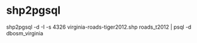 shp2pgsql
=========

shp2pgsql -d -I -s 4326 virginia-roads-tiger2012.shp roads_t2012 | psql -d dbosm_virginia
